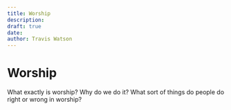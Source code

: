 ```yaml
---
title: Worship
description: 
draft: true
date: 
author: Travis Watson
---
```

# Worship

What exactly is worship? Why do we do it? What sort of things do people do right or wrong in worship?